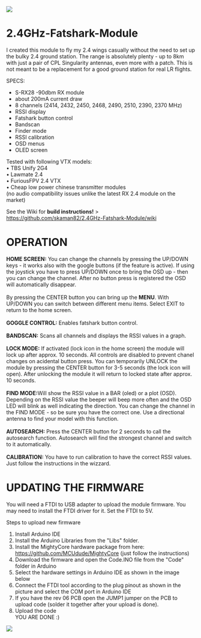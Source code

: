 <img src="https://raw.githubusercontent.com/skaman82/2.4GHz-Fatshark-Module/master/img/img.jpg"/>

# 2.4GHz-Fatshark-Module
I created this module to fly my 2.4 wings casually without the need to set up the bulky 2.4 ground station. The range is absolutely plenty - up to 8km with just a pair of CPL Singularity antennas, even more with a patch. This is not meant to be a replacement for a good ground station for real LR flights.

SPECS:
- S-RX28 -90dbm RX module
- about 200mA current draw 
- 8 channels (2414, 2432, 2450, 2468, 2490, 2510, 2390, 2370 MHz)
- RSSI display
- Fatshark button control
- Bandscan
- Finder mode
- RSSI calibration
- OSD menus
- OLED screen

Tested with following VTX models:</br>
• TBS Unify 2G4</br>
• Lawmate 2.4</br>
• FuriousFPV 2.4 VTX</br>
• Cheap low power chinese transmitter modules </br>
(no audio compatibility issues unlike the latest RX 2.4 module on the market)

See the Wiki for <b>build instructions!</b> > https://github.com/skaman82/2.4GHz-Fatshark-Module/wiki

# OPERATION
<b>HOME SCREEN:</b> You can change the channels by pressing the UP/DOWN keys - it works also with the google buttons (if the feature is active). If using the joystick you have to press UP/DOWN once to bring the OSD up - then you can change the channel. After no button press is registered the OSD will automatically disappear. </br>
</br>
By pressing the CENTER button you can bring up the <b>MENU</b>. With UP/DOWN you can switch between different menu items. Select EXIT to return to the home screen.</br>
</br>
<b>GOGGLE CONTROL:</b> Enables fatshark button control.</br>
</br>
<b>BANDSCAN:</b> Scans all channels and displays the RSSI values in a graph.</br>
</br>
<b>LOCK MODE:</b> If activated (lock icon in the home screen) the module will lock up after approx. 10 seconds. All controls are disabled to prevent chanel changes on acidental button press. You can temporarily UNLOCK the module by pressing the CENTER button for 3-5 seconds (the lock icon will open). After unlocking the module it will return to locked state after approx. 10 seconds.</br>
</br>
<b>FIND MODE:</b>Will show the RSSI value in a BAR (oled) or a plot (OSD). Depending on the RSSI value the beeper will beep more often and the OSD LED will blink as well indicating the direction. You can change the channel in the FIND MODE - so be sure you have the correct one. Use a directional antenna to find your model with this function.</br>
</br>
<b>AUTOSEARCH:</b> Press the CENTER button for 2 seconds to call the autosearch function. Autosearch will find the strongest channel and switch to it automatically.</br>
</br>
<b>CALIBRATION:</b> You have to run calibration to have the correct RSSI values. Just follow the instructions in the wizzard.</br>





# UPDATING THE FIRMWARE
You will need a FTDI to USB adapter to upload the module firmware. You may need to install the FTDI driver for it. Set the FTDI to 5V.

Steps to upload new firmware
1. Install Arduino IDE
2. Install the Arduino Libraries from the "Libs" folder.
3. Install the MightyCore hardware package from here: https://github.com/MCUdude/MightyCore (just follow the instructions)
4. Download the firmware and open the Code.INO file from the "Code" folder in Arduino
5. Select the hardware settings in Arduino IDE as shown in the image below
6. Connect the FTDI tool according to the plug pinout as shown in the picture and select the COM port in Arduino IDE
7. If you have the rev 06 PCB open the JUMP1 jumper on the PCB to upload code (solder it together after your upload is done).
8. Upload the code </br>
YOU ARE DONE :)

<img src="https://raw.githubusercontent.com/skaman82/2.4GHz-Fatshark-Module/master/img/PCB.png"/>
